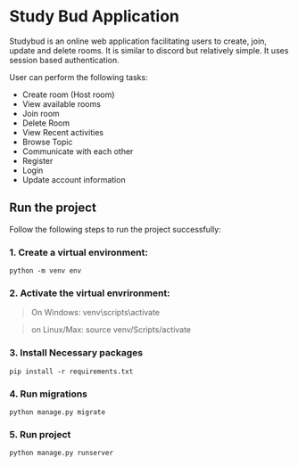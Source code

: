 # Study Bud Application
Studybud is an online web application facilitating users to create, join, update and delete rooms. It is similar to discord but relatively simple. It uses session based authentication.

User can perform the following tasks:

- Create room (Host room)
- View available rooms
- Join room
- Delete Room
- View Recent activities
- Browse Topic
- Communicate with each other
- Register
- Login
- Update account information

## Run the project

Follow the following steps to run the project successfully:

### 1. Create a virtual environment:

`python -m venv env`

### 2. Activate the virtual envrironment:

> On Windows: venv\scripts\activate

> on Linux/Max: source venv/Scripts/activate

### 3. Install Necessary packages

`pip install -r requirements.txt`

### 4. Run migrations

`python manage.py migrate`

### 5. Run project

`python manage.py runserver`
